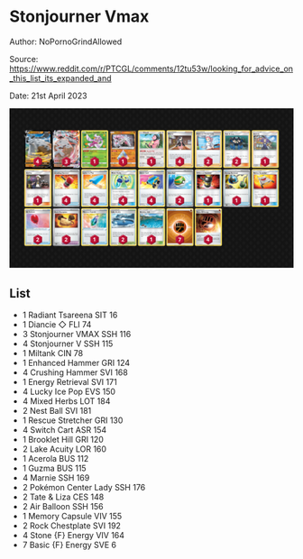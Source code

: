 # Stonjourner Vmax

Author: NoPornoGrindAllowed

Source: <https://www.reddit.com/r/PTCGL/comments/12tu53w/looking_for_advice_on_this_list_its_expanded_and>

Date: 21st April 2023

![decklist](../../images/SVI/Stonjourner%20Vmax/1-%20Stonjourner%20Vmax.png)

## List

* 1 Radiant Tsareena SIT 16
* 1 Diancie ◇ FLI 74
* 3 Stonjourner VMAX SSH 116
* 4 Stonjourner V SSH 115
* 1 Miltank CIN 78
* 1 Enhanced Hammer GRI 124
* 4 Crushing Hammer SVI 168
* 1 Energy Retrieval SVI 171
* 4 Lucky Ice Pop EVS 150
* 4 Mixed Herbs LOT 184
* 2 Nest Ball SVI 181
* 1 Rescue Stretcher GRI 130
* 4 Switch Cart ASR 154
* 1 Brooklet Hill GRI 120
* 2 Lake Acuity LOR 160
* 1 Acerola BUS 112
* 1 Guzma BUS 115
* 4 Marnie SSH 169
* 2 Pokémon Center Lady SSH 176
* 2 Tate & Liza CES 148
* 2 Air Balloon SSH 156
* 1 Memory Capsule VIV 155
* 2 Rock Chestplate SVI 192
* 4 Stone {F} Energy VIV 164
* 7 Basic {F} Energy SVE 6
